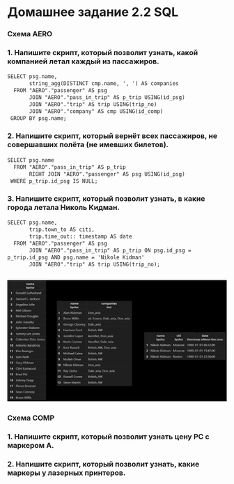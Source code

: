# Домашнее задание 2.2 SQL

### **Схема AERO**

### 1. Напишите скрипт, который позволит узнать, какой компанией летал каждый из пассажиров.
```
SELECT psg.name,
       string_agg(DISTINCT cmp.name, ', ') AS companies
  FROM "AERO"."passenger" AS psg
       JOIN "AERO"."pass_in_trip" AS p_trip USING(id_psg)
       JOIN "AERO"."trip" AS trip USING(trip_no)
       JOIN "AERO"."company" AS cmp USING(id_comp)
 GROUP BY psg.name;
```

### 2. Напишите скрипт, который вернёт всех пассажиров, не совершавших полёта (не имевших билетов).
```
SELECT psg.name
  FROM "AERO"."pass_in_trip" AS p_trip
       RIGHT JOIN "AERO"."passenger" AS psg USING(id_psg)
 WHERE p_trip.id_psg IS NULL;
```

### 3. Напишите скрипт, который позволит узнать, в какие города летала Николь Кидман.
```
SELECT psg.name,
       trip.town_to AS citi,
       trip.time_out:: timestamp AS date
  FROM "AERO"."passenger" AS psg
       JOIN "AERO"."pass_in_trip" AS p_trip ON psg.id_psg = p_trip.id_psg AND psg.name = 'Nikole Kidman'
       JOIN "AERO"."trip" AS trip USING(trip_no);
```

![выборки](https://github.com/Rishat-Ver/1T_data_analyst/blob/main/images/2.3SQL.jpg)
---

### **Схема COMP**

### 1. Напишите скрипт, который позволит узнать цену PC с маркером А.

### 2. Напишите скрипт, который позволит узнать, какие маркеры у лазерных принтеров.